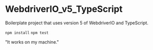 # WebdriverIO_v5_TypeScript

Boilerplate project that uses version 5 of WebdriverIO and TypeScript. 

`npm install` 
`npm test`

"It works on my machine." 
